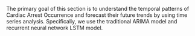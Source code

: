 The primary goal of this section is to understand the temporal patterns of  Cardiac Arrest Occurrence and forecast their future trends by using time series analysis.
Specifically, we use the traditional ARIMA model and recurrent neural network LSTM model.
